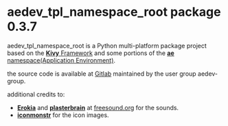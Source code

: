 # aedev_tpl_namespace_root package 0.3.7

aedev_tpl_namespace_root is a Python multi-platform package project based on the [__Kivy__ Framework](https://kivy.org) 
and some portions of the [__ae__ namespace(Application Environment)](https://ae.readthedocs.io "ae on rtd").

the source code is available at [Gitlab](https://gitlab.com/aedev-group/aedev_tpl_namespace_root) maintained by the user group aedev-group.

additional credits to:

* [__Erokia__](https://freesound.org/people/Erokia/) and 
  [__plasterbrain__](https://freesound.org/people/plasterbrain/) at
  [freesound.org](https://freesound.org) for the sounds.
* [__iconmonstr__](https://iconmonstr.com/interface/) for the icon images.
